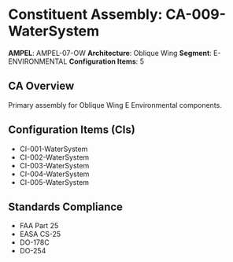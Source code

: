 # Constituent Assembly: CA-009-WaterSystem

**AMPEL**: AMPEL-07-OW
**Architecture**: Oblique Wing
**Segment**: E-ENVIRONMENTAL
**Configuration Items**: 5

## CA Overview
Primary assembly for Oblique Wing E Environmental components.

## Configuration Items (CIs)
- CI-001-WaterSystem
- CI-002-WaterSystem
- CI-003-WaterSystem
- CI-004-WaterSystem
- CI-005-WaterSystem

## Standards Compliance
- FAA Part 25
- EASA CS-25
- DO-178C
- DO-254
